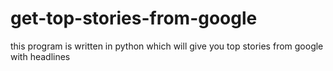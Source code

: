 # get-top-stories-from-google
this program is written in python which will give you top stories from google with headlines

